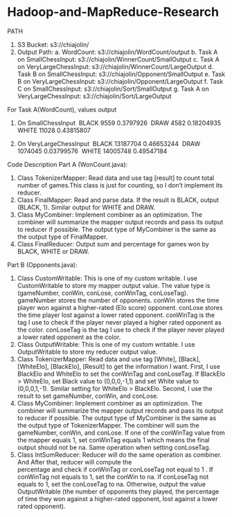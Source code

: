 # Hadoop-and-MapReduce-Research

PATH
1.	S3 Bucket: s3://chiajolin/
2.	Output Path:
  a.	WordCount: s3://chiajolin/WordCount/output
  b.	Task A on SmallChessInput: s3://chiajolin/WinnerCount/SmallOutput
  c.	Task A on VeryLargeChessInput: s3://chiajolin/WinnerCount/LargeOutput
  d.	Task B on SmallChessInput: s3://chiajolin/Opponent/SmallOutput
  e.	Task B on VeryLargeChessInput: s3://chiajolin/Opponent/LargeOutput
  f.	Task C on SmallChessInput: s3://chiajolin/Sort/SmallOutput
  g.	Task A on VeryLargeChessInput: s3://chiajolin/Sort/LargeOutput

For Task A(WordCount), values output  
1.	On SmallChessInput  
    BLACK	9559	0.3797926  
    DRAW	4582	0.18204935  
    WHITE	11028	0.43815807  

2.	On VeryLargeChessInput  
    BLACK	13187704	0.46653244  
    DRAW	1074045	0.03799576  
    WHITE	14005748	0.49547184  

Code Description
Part A (WonCount.java):  
  1. Class TokenizerMapper: Read data and use tag [result] to count total number of games.This class is just for counting,        so I don’t implement its reducer.  
  2. Class FinalMapper: Read and parse data. If the result is BLACK, output (BLACK, 1). Similar output for WHITE and DRAW.  
  3. Class MyCombiner: Implement combiner as an optimization. The combiner will summarize the mapper output records and pass      its output to reducer if possible. The output type of MyCombiner is the same as the output type of FinalMapper.  
  4. Class FinalReducer: Output sum and percentage for games won by BLACK, WHITE or DRAW.

Part B (Opponents.java):  
  1. Class CustomWritable: This is one of my custom writable. I use CustomWritable to store my mapper output value. The          value type is (gameNumber, conWin, conLose, conWinTag, conLoseTag). gameNumber stores the number of opponents. 
     conWin stores the time player won against a higher-rated (Elo score) opponent. conLose stores the time player lost 
     against a lower rated opponent. conWinTag is the tag I use to check if the player never played a higher rated opponent      as the color. conLoseTag is the tag I use to check if the player never played a lower rated opponent as the color.
  2. Class OutputWritable: This is one of my custom writable. I use OutputWritable to store my reducer output value.
  3. Class TokenizerMapper: Read data and use tag [White], [Black], [WhiteElo], [BlackElo], [Result] to get the information      I want. First, I use BlackElo and WhiteElo to set the conWinTag and conLoseTag. If BlackElo > WhiteElo, set Black value      to (0,0,0,-1,1) and set White value to (0,0,0,1,-1). Similar setting for WhiteElo > BlackElo. Second, I use the 
     result to set gameNumber, conWin, and conLose. 
  4. Class MyCombiner: Implement combiner as an optimization. The combiner will summarize the mapper output records and pass      its output to reducer if possible. The output type of MyCombiner is the same as the output type of TokenizerMapper. The      combiner will sum the gameNumber, conWin, and conLose. If one of the conWinTag value from the mapper equals 1, set          conWinTag equals 1 which means the final output should not be na. Same operation when setting conLoseTag.
  5. Class IntSumReducer: Reducer will do the same operation as combiner. And After that, reducer will compute the        
     percentage and check if conWinTag or conLoseTag not equal to 1 . If conWinTag not equals to 1, set the conWin to na. If      conLoseTag not equals to 1, set the conLoseTag to na. Otherwise, output the value OutputWritable (the number of              opponents they played, the percentage of time they won against a higher-rated opponent, lost against a lower rated          opponent).
